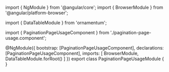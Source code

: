 import { NgModule } from '@angular/core';
import { BrowserModule } from '@angular/platform-browser';
  
import { DataTableModule } from 'ornamentum';
  
import { PaginationPageUsageComponent } from './pagination-page-usage.component';

@NgModule({
 bootstrap: [PaginationPageUsageComponent],
 declarations: [PaginationPageUsageComponent],
 imports: [
    BrowserModule, 
    DataTableModule.forRoot()
  ]
})
export class PaginationPageUsageModule {
}
